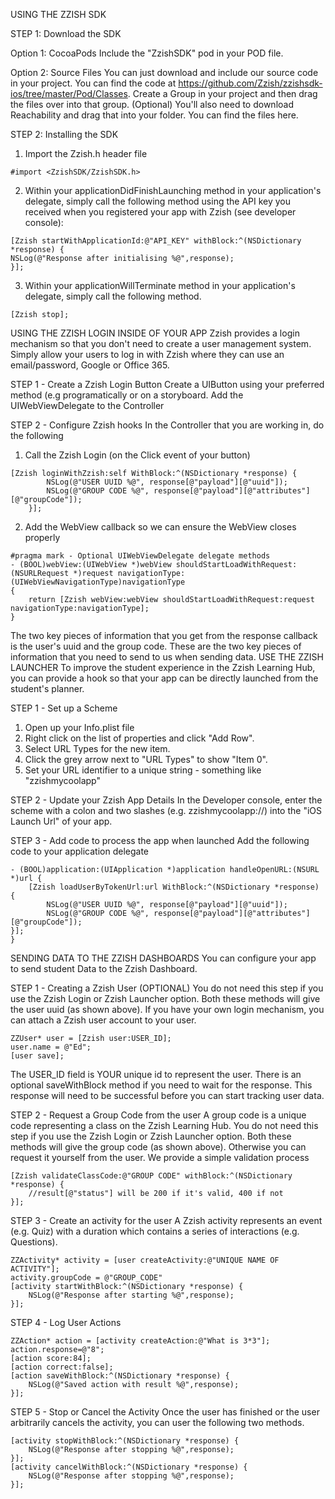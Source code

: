 USING THE ZZISH SDK

STEP 1: Download the SDK

Option 1: CocoaPods
Include the "ZzishSDK" pod in your POD file.

Option 2: Source Files
You can just download and include our source code in your project. You can find the code at https://github.com/Zzish/zzishsdk-ios/tree/master/Pod/Classes. Create a Group in your project and then drag the files over into that group. (Optional) You'll also need to download Reachability and drag that into your folder. You can find the files  here.
 
STEP 2: Installing the SDK
 

1. Import the Zzish.h header file

```
#import <ZzishSDK/ZzishSDK.h>
```

2. Within your applicationDidFinishLaunching method in your application's delegate, simply call the following method using the API key you received when you registered your app with Zzish (see developer console):

```
[Zzish startWithApplicationId:@"API_KEY" withBlock:^(NSDictionary *response) {
NSLog(@"Response after initialising %@",response);
}];
```

3. Within your applicationWillTerminate method in your application's delegate, simply call the following method.

```
[Zzish stop];
```
USING THE ZZISH LOGIN INSIDE OF YOUR APP
Zzish provides a login mechanism so that you don't need to create a user management system. Simply allow your users to log in with Zzish where they can use an email/password, Google or Office 365.
 
STEP 1 - Create a Zzish Login Button
Create a UIButton using your preferred method (e.g  programatically or on a storyboard. Add the UIWebViewDelegate to the Controller
 
STEP 2 - Configure Zzish hooks
In the Controller that you are working in, do the following
 
1. Call the Zzish Login (on the Click event of your button)
```
[Zzish loginWithZzish:self WithBlock:^(NSDictionary *response) {
        NSLog(@"USER UUID %@", response[@"payload"][@"uuid"]);
        NSLog(@"GROUP CODE %@", response[@"payload"][@"attributes"][@"groupCode"]);
    }];
```
2. Add the WebView callback so we can ensure the WebView closes properly
```
#pragma mark - Optional UIWebViewDelegate delegate methods
- (BOOL)webView:(UIWebView *)webView shouldStartLoadWithRequest:(NSURLRequest *)request navigationType:(UIWebViewNavigationType)navigationType
{
    return [Zzish webView:webView shouldStartLoadWithRequest:request navigationType:navigationType];
}
```

The two key pieces of information that you get from the response callback is the user's uuid and the group code. These are the two key pieces of information that you need to send to us when sending data.
USE THE ZZISH LAUNCHER
To improve the student experience in the Zzish Learning Hub, you can provide a hook so that your app can be directly launched from the student's planner.
 
STEP 1 - Set up a Scheme
1. Open up your Info.plist file
2. Right click on the list of properties and click "Add Row". 
3. Select URL Types for the new item. 
4. Click the grey arrow next to "URL Types" to show "Item 0". 
5. Set your URL identifier to a unique string - something like "zzishmycoolapp"
 
STEP 2 - Update your Zzish App Details
In the Developer console, enter the scheme with a colon and two slashes (e.g. zzishmycoolapp://) into the "iOS Launch Url" of your app. 
 
STEP 3 - Add code to process the app when launched
Add the following code to your application delegate
```
- (BOOL)application:(UIApplication *)application handleOpenURL:(NSURL *)url {
    [Zzish loadUserByTokenUrl:url WithBlock:^(NSDictionary *response) {
        NSLog(@"USER UUID %@", response[@"payload"][@"uuid"]);
        NSLog(@"GROUP CODE %@", response[@"payload"][@"attributes"][@"groupCode"]);
}];
}
```
SENDING DATA TO THE ZZISH DASHBOARDS
You can configure your app to send student Data to the Zzish Dashboard.
 
STEP 1 - Creating a Zzish User (OPTIONAL)
You do not need this step if you use the Zzish Login or Zzish Launcher option. Both these methods will give the user uuid (as shown above). If you have your own login mechanism, you can attach a Zzish user account to your user.
```
ZZUser* user = [Zzish user:USER_ID];
user.name = @"Ed";
[user save];
```
The USER_ID field is YOUR unique id to represent the user. There is an optional saveWithBlock method if you need to wait for the response. This response will need to be successful before you can start tracking user data.
 
STEP 2 - Request a Group Code from the user
A group code is a unique code representing a class on the Zzish Learning Hub. You do not need this step if you use the Zzish Login or Zzish Launcher option. Both these methods will give the group code (as shown above). Otherwise you can request it yourself from the user. We provide a simple validation process
```
[Zzish validateClassCode:@"GROUP CODE" withBlock:^(NSDictionary *response) {
    //result[@"status"] will be 200 if it's valid, 400 if not
}];
```
STEP 3 - Create an activity for the user
A Zzish activity represents an event (e.g. Quiz) with a duration which contains a series of interactions (e.g. Questions). 
```
ZZActivity* activity = [user createActivity:@"UNIQUE NAME OF ACTIVITY"];
activity.groupCode = @"GROUP_CODE"
[activity startWithBlock:^(NSDictionary *response) {
    NSLog(@"Response after starting %@",response);
}];
```
STEP 4 - Log User Actions
```
ZZAction* action = [activity createAction:@"What is 3*3"];
action.response=@"8";
[action score:84];
[action correct:false];
[action saveWithBlock:^(NSDictionary *response) {
    NSLog(@"Saved action with result %@",response);
}];
```
STEP 5 - Stop or Cancel the Activity
Once the user has finished or the user arbitrarily cancels the activity, you can user the following two methods.
```
[activity stopWithBlock:^(NSDictionary *response) {
    NSLog(@"Response after stopping %@",response);
}];
[activity cancelWithBlock:^(NSDictionary *response) {
    NSLog(@"Response after stopping %@",response);
}];
```
